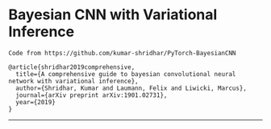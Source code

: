 # Bayesian CNN with Variational Inference

``` Code from https://github.com/kumar-shridhar/PyTorch-BayesianCNN ```

```
@article{shridhar2019comprehensive,
  title={A comprehensive guide to bayesian convolutional neural network with variational inference},
  author={Shridhar, Kumar and Laumann, Felix and Liwicki, Marcus},
  journal={arXiv preprint arXiv:1901.02731},
  year={2019}
}
```
--------------------------------------------------------------------------------------------------------
